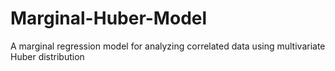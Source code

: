 # Marginal-Huber-Model
A marginal regression model for analyzing correlated data using multivariate Huber distribution
